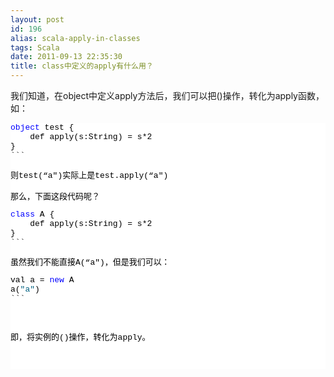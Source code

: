 ```yaml
---
layout: post
id: 196
alias: scala-apply-in-classes
tags: Scala
date: 2011-09-13 22:35:30
title: class中定义的apply有什么用？
---
```


我们知道，在object中定义apply方法后，我们可以把()操作，转化为apply函数，如：
<pre class="csharpcode"><span class="kwrd">object</span> test {
    def apply(s:String) = s*2
}
```
<p>则test(&#8220;a")实际上是test.apply(&#8220;a")

那么，下面这段代码呢？
<pre class="csharpcode"><span class="kwrd">class</span> A {
    def apply(s:String) = s*2
}
```
<p>虽然我们不能直接A(&#8220;a")，但是我们可以：
<pre class="csharpcode">val a = <span class="kwrd">new</span> A
a(<span class="str">"a"</span>)
```
<style type="text/css">.csharpcode, .csharpcode pre
{
	font-size: small;
	color: black;
	font-family: consolas, "Courier New", courier, monospace;
	background-color: #ffffff;
	/*white-space: pre;*/
}
.csharpcode pre { margin: 0em; }
.csharpcode .rem { color: #008000; }
.csharpcode .kwrd { color: #0000ff; }
.csharpcode .str { color: #006080; }
.csharpcode .op { color: #0000c0; }
.csharpcode .preproc { color: #cc6633; }
.csharpcode .asp { background-color: #ffff00; }
.csharpcode .html { color: #800000; }
.csharpcode .attr { color: #ff0000; }
.csharpcode .alt 
{
	background-color: #f4f4f4;
	width: 100%;
	margin: 0em;
}
.csharpcode .lnum { color: #606060; }
</style>
<p>即，将实例的()操作，转化为apply。
